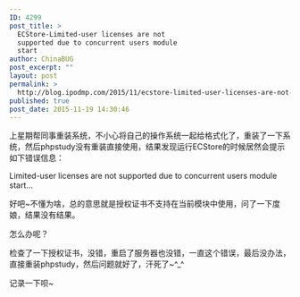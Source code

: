 ```yaml
---
ID: 4299
post_title: >
  ECStore-Limited-user licenses are not
  supported due to concurrent users module
  start
author: ChinaBUG
post_excerpt: ""
layout: post
permalink: >
  http://blog.ipodmp.com/2015/11/ecstore-limited-user-licenses-are-not-supported-due-to-concurrent-users-module-start.html
published: true
post_date: 2015-11-19 14:30:46
---
```

上星期帮同事重装系统，不小心将自己的操作系统一起给格式化了，重装了一下系统，然后phpstudy没有重装直接使用，结果发现运行ECStore的时候居然会提示如下错误信息：

Limited-user licenses are not supported due to concurrent users module start...

好吧~不懂为啥，总的意思就是授权证书不支持在当前模块中使用，问了一下度娘，结果没有结果。

怎么办呢？

检查了一下授权证书，没错，重启了服务器也没错，一直这个错误，最后没办法，直接重装phpstudy，然后问题就好了，汗死了~^_^

记录一下呗~